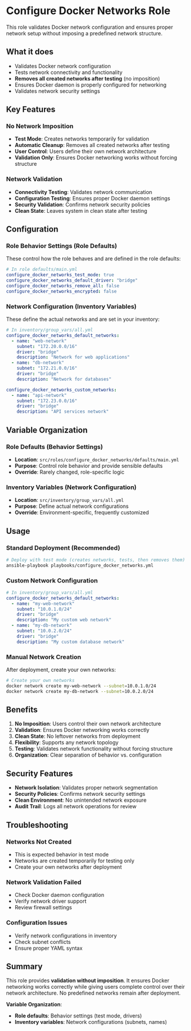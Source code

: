 # Configure Docker Networks Role

This role validates Docker network configuration and ensures proper network setup without imposing a predefined network structure.

## What it does

- Validates Docker network configuration
- Tests network connectivity and functionality
- **Removes all created networks after testing** (no imposition)
- Ensures Docker daemon is properly configured for networking
- Validates network security settings

## Key Features

### No Network Imposition

- **Test Mode**: Creates networks temporarily for validation
- **Automatic Cleanup**: Removes all created networks after testing
- **User Control**: Users define their own network architecture
- **Validation Only**: Ensures Docker networking works without forcing structure

### Network Validation

- **Connectivity Testing**: Validates network communication
- **Configuration Testing**: Ensures proper Docker daemon settings
- **Security Validation**: Confirms network security policies
- **Clean State**: Leaves system in clean state after testing

## Configuration

### Role Behavior Settings (Role Defaults)

These control how the role behaves and are defined in the role defaults:

```yaml
# In role defaults/main.yml
configure_docker_networks_test_mode: true
configure_docker_networks_default_driver: "bridge"
configure_docker_networks_remove_all: false
configure_docker_networks_encrypted: false
```

### Network Configuration (Inventory Variables)

These define the actual networks and are set in your inventory:

```yaml
# In inventory/group_vars/all.yml
configure_docker_networks_default_networks:
  - name: "web-network"
    subnet: "172.20.0.0/16"
    driver: "bridge"
    description: "Network for web applications"
  - name: "db-network"
    subnet: "172.21.0.0/16"
    driver: "bridge"
    description: "Network for databases"

configure_docker_networks_custom_networks:
  - name: "api-network"
    subnet: "172.23.0.0/16"
    driver: "bridge"
    description: "API services network"
```

## Variable Organization

### Role Defaults (Behavior Settings)
- **Location**: `src/roles/configure_docker_networks/defaults/main.yml`
- **Purpose**: Control role behavior and provide sensible defaults
- **Override**: Rarely changed, role-specific logic

### Inventory Variables (Network Configuration)
- **Location**: `src/inventory/group_vars/all.yml`
- **Purpose**: Define actual network configurations
- **Override**: Environment-specific, frequently customized

## Usage

### Standard Deployment (Recommended)

```bash
# Deploy with test mode (creates networks, tests, then removes them)
ansible-playbook playbooks/configure_docker_networks.yml
```

### Custom Network Configuration

```yaml
# In inventory/group_vars/all.yml
configure_docker_networks_default_networks:
  - name: "my-web-network"
    subnet: "10.0.1.0/24"
    driver: "bridge"
    description: "My custom web network"
  - name: "my-db-network"
    subnet: "10.0.2.0/24"
    driver: "bridge"
    description: "My custom database network"
```

### Manual Network Creation

After deployment, create your own networks:

```bash
# Create your own networks
docker network create my-web-network --subnet=10.0.1.0/24
docker network create my-db-network --subnet=10.0.2.0/24
```

## Benefits

1. **No Imposition**: Users control their own network architecture
2. **Validation**: Ensures Docker networking works correctly
3. **Clean State**: No leftover networks from deployment
4. **Flexibility**: Supports any network topology
5. **Testing**: Validates network functionality without forcing structure
6. **Organization**: Clear separation of behavior vs. configuration

## Security Features

- **Network Isolation**: Validates proper network segmentation
- **Security Policies**: Confirms network security settings
- **Clean Environment**: No unintended network exposure
- **Audit Trail**: Logs all network operations for review

## Troubleshooting

### Networks Not Created

- This is expected behavior in test mode
- Networks are created temporarily for testing only
- Create your own networks after deployment

### Network Validation Failed

- Check Docker daemon configuration
- Verify network driver support
- Review firewall settings

### Configuration Issues

- Verify network configurations in inventory
- Check subnet conflicts
- Ensure proper YAML syntax

## Summary

This role provides **validation without imposition**. It ensures Docker networking works correctly while giving users complete control over their network architecture. No predefined networks remain after deployment.

**Variable Organization**:
- **Role defaults**: Behavior settings (test mode, drivers)
- **Inventory variables**: Network configurations (subnets, names)
